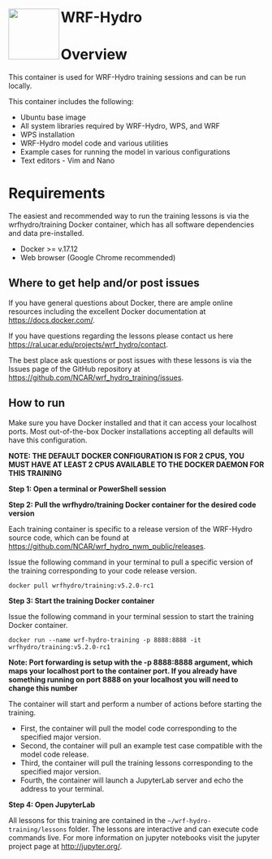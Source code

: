 # WRF-Hydro <img src="https://ral.ucar.edu/sites/default/files/public/wrf_hydro_symbol_logo_2017_09_150pxby63px.png" width=100 align="left" />

# Overview
This container is used for WRF-Hydro training sessions and can be run locally.

This container includes the following:

* Ubuntu base image
* All system libraries required by WRF-Hydro, WPS, and WRF
* WPS installation
* WRF-Hydro model code and various utilities
* Example cases for running the model in various configurations
* Text editors - Vim and Nano

# Requirements

The easiest and recommended way to run the training lessons is via the wrfhydro/training Docker container, which has all software dependencies and data pre-installed.

* Docker >= v.17.12
* Web browser (Google Chrome recommended)

## Where to get help and/or post issues
If you have general questions about Docker, there are ample online resources including the excellent Docker documentation at https://docs.docker.com/.

If you have questions regarding the lessons please contact us here https://ral.ucar.edu/projects/wrf_hydro/contact. 

The best place ask questions or post issues with these lessons is via the Issues page of the GitHub repository at https://github.com/NCAR/wrf_hydro_training/issues.

## How to run
Make sure you have Docker installed and that it can access your localhost ports. Most out-of-the-box
Docker installations accepting all defaults will have this configuration. 

**NOTE: THE DEFAULT DOCKER CONFIGURATION IS FOR 2 CPUS, YOU MUST HAVE AT LEAST 2 CPUS AVAILABLE TO THE DOCKER DAEMON FOR THIS TRAINING**

**Step 1: Open a terminal or PowerShell session**

**Step 2: Pull the wrfhydro/training Docker container for the desired code version**

Each training container is specific to a release version of the WRF-Hydro source code, which can be found at https://github.com/NCAR/wrf_hydro_nwm_public/releases.

Issue the following command in your terminal to pull a specific version of the training
corresponding to your code release version. 

`docker pull wrfhydro/training:v5.2.0-rc1`

**Step 3: Start the training Docker container**

Issue the following command in your terminal session to start the training Docker container.

`docker run --name wrf-hydro-training -p 8888:8888 -it wrfhydro/training:v5.2.0-rc1`

**Note: Port forwarding is setup with the -p 8888:8888 argument, which maps your localhost port to
the container port. If you already have something running on port 8888 on your localhost you will
need to change this number**

The container will start and perform a number of actions before starting the training.
* First, the container will pull the model code corresponding to the specified major version.
* Second, the container will pull an example test case compatible with the model code release.
* Third, the container will pull the training lessons corresponding to the specified major version.
* Fourth, the container will launch a JupyterLab server and echo the address to your terminal.

**Step 4: Open JupyterLab**

All lessons for this training are contained in the `~/wrf-hydro-training/lessons` folder. The
lessons are interactive and can execute code commands live. For more information on jupyter
notebooks visit the jupyter project page at http://jupyter.org/.

